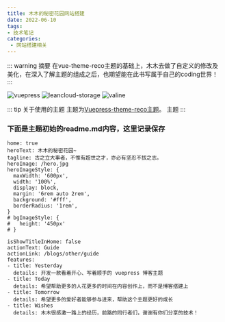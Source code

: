 ```yaml
---
title: 木木的秘密花园网站搭建
date: 2022-06-10
tags:
- 技术笔记
categories:
 - 网站搭建相关
---
```


::: warning 摘要
在vue-theme-reco主题的基础上，木木去做了自定义的修改及美化，在深入了解主题的组成之后，也期望能在此书写属于自己的coding世界！
:::


![vuepress](https://img.shields.io/badge/vuepress-0.14.8-brightgreen.svg)
![leancloud-storage](https://img.shields.io/badge/leancloud--storage-3.10.1-orange.svg)
![valine](https://img.shields.io/badge/valine-1.3.4-blue.svg)

::: tip 关于使用的主题
主题为[Vuepress-theme-reco主题](https://vuepress-theme-reco.recoluan.com/)。
主题
:::


### 下面是主题初始的readme.md内容，这里记录保存


```
home: true
heroText: 木木的秘密花园~
tagline: 古之立大事者，不惟有超世之才，亦必有坚忍不拔之志。
heroImage: /hero.jpg
heroImageStyle: {
  maxWidth: '600px',
  width: '100%',
  display: block,
  margin: '6rem auto 2rem',
  background: '#fff',
  borderRadius: '1rem',
}
# bgImageStyle: {
#   height: '450px'
# }

isShowTitleInHome: false
actionText: Guide
actionLink: /blogs/other/guide
features:
- title: Yesterday
  details: 开发一款看着开心、写着顺手的 vuepress 博客主题
- title: Today
  details: 希望帮助更多的人花更多的时间在内容创作上，而不是博客搭建上
- title: Tomorrow
  details: 希望更多的爱好者能够参与进来，帮助这个主题更好的成长
- title: Wishes
  details: 木木很感激一路上的经历，前路的同行者们，谢谢有你们分享的技术！

```
